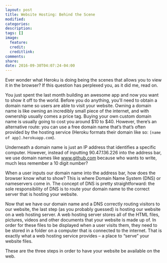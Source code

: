 ```yaml
---
layout: post
title: Website Hosting: Behind the Scene
modified:
categories:
description:
tags: []
image:
  feature:
  credit:
  creditlink:
comments:
share:
date: 2016-09-30T04:07:24-04:00
---
```


Ever wonder what Heroku is doing being the scenes that allows you to view it in the browser? If this question has perplexed you, as it did me, read on.

You just spent the last month building an awesome app and now you want to show it off to the world. Before you do anything, you’ll need to obtain a domain name so users are able to visit your website. Owning a domain name is like owning an incredibly small piece of the internet, and with ownership usually comes a price tag. Buying your own custom domain name is usually going to cost you around $10 to $40. However, there’s an alternative route: you can use a free domain name that’s that’s often provided by the hosting service (Heroku formats their domain like so: `[name of app].herokuapp.com`).

Underneath a domain name is just an IP address that identifies a specific computer. However, instead of inputting 90.47.136.226 into the address bar, we use domain names like www.github.com because who wants to write, much less remember a 10 digit number?

When a user inputs our domain name into the address bar, how does the browser know what to show? This is where Domain Name System (DNS) or nameservers come in. The concept of DNS is pretty straightforward: the sole responsibility of DNS is to route your domain name to the correct server that is hosting your website.

Now that we have our domain name and a DNS correctly routing visitors to our website, the last step (as you probably guessed) is hosting our website on a web hosting server. A web hosting server stores all of the HTML files, pictures, videos and other documents that your website is made up of. In order for these files to be displayed when a user visits them, they need to be stored in a folder on a computer that is connected to the internet. That is exactly what a web hosting service provides – a place to “serve” your website files.

These are the three steps in order to have your website be available on the web.
